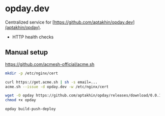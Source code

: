 # opday.dev

Centralized service for [https://github.com/aptakhin/opday.dev](aptakhin/opday).

* HTTP health checks

## Manual setup

https://github.com/acmesh-official/acme.sh

```bash
mkdir -p /etc/nginx/cert

curl https://get.acme.sh | sh -s email=...
acme.sh --issue -d opday.dev -w /etc/nginx/cert
```

```bash
wget -O opday https://github.com/aptakhin/opday/releases/download/0.0.1/opday-x86_64-unknown-linux
chmod +x opday

opday build-push-deploy
```
